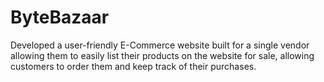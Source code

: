 # ByteBazaar
Developed a user-friendly E-Commerce website built for a single vendor allowing them to easily list their products on the website for sale, allowing customers to order them and keep track of their purchases.
